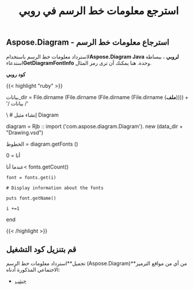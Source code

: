 ﻿---
title: استرجع معلومات خط الرسم في روبي
type: docs
weight: 30
url: /ar/java/retrieve-drawing-font-information-in-ruby/
---
## **Aspose.Diagram - استرجاع معلومات خط الرسم**
 لاسترداد معلومات خط الرسم باستخدام**Aspose.Diagram Java لروبي** ، ببساطة استدعاء**GetDiagramFontInfo** وحدة. هنا يمكنك أن ترى رمز المثال.

**كود روبي**

{{< highlight "ruby" >}}

 بيانات_dir = File.dirname (File.dirname (File.dirname (File.dirname (__ملف__)))) + '/ بيانات /'

\ # إنشاء مثيل Diagram

diagram = Rjb :: import ('com.aspose.diagram.Diagram'). new (data_dir + "Drawing.vsd")

الخطوط = diagram.getFonts ()

أنا = 0

 عندما أنا< fonts.getCount()

    font = fonts.get(i)

    # Display information about the fonts

    puts font.getName()

    i +=1

end

{{< /highlight >}}
## **قم بتنزيل كود التشغيل**
 تحميل**استرداد معلومات خط الرسم (Aspose.Diagram)**من أي من مواقع الترميز الاجتماعي المذكورة أدناه:

- [جيثب](https://github.com/asposediagram/Aspose.Diagram-for-Java/blob/master/Plugins/Aspose_Diagram_Java_for_Ruby/lib/asposediagramjava/Diagrams/getdiagramfontinfo.rb)
